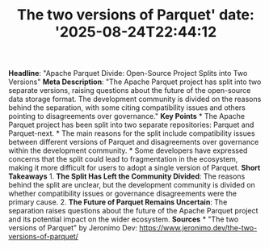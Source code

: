 ﻿---
title: "The two versions of Parquet'
date: '2025-08-24T22:44:12"
category: "Markets"
summary: ""
slug: "the two versions of parquet"
source_urls:
  - "https://www.jeronimo.dev/the-two-versions-of-parquet/"
seo:
  title: "The two versions of Parquet | Hash n Hedge'
  description: '"
  keywords: ["news", "markets", "brief"]
---
**Headline**: "Apache Parquet Divide: Open-Source Project Splits into Two Versions"  **Meta Description**: "The Apache Parquet project has split into two separate versions, raising questions about the future of the open-source data storage format. The development community is divided on the reasons behind the separation, with some citing compatibility issues and others pointing to disagreements over governance."  **Key Points**  * The Apache Parquet project has been split into two separate repositories: Parquet and Parquet-next. * The main reasons for the split include compatibility issues between different versions of Parquet and disagreements over governance within the development community. * Some developers have expressed concerns that the split could lead to fragmentation in the ecosystem, making it more difficult for users to adopt a single version of Parquet.  **Short Takeaways**  1. **The Split Has Left the Community Divided**: The reasons behind the split are unclear, but the development community is divided on whether compatibility issues or governance disagreements were the primary cause. 2. **The Future of Parquet Remains Uncertain**: The separation raises questions about the future of the Apache Parquet project and its potential impact on the wider ecosystem.  **Sources**  * "The two versions of Parquet" by Jeronimo Dev: https://www.jeronimo.dev/the-two-versions-of-parquet/ 
